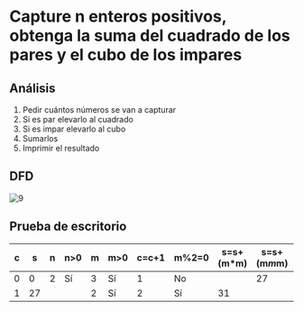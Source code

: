 # Capture n enteros positivos, obtenga la suma del cuadrado de los pares y el cubo de los impares

## Análisis
1. Pedir cuántos números se van a capturar
2. Si es par elevarlo al cuadrado
3. Si es impar elevarlo al cubo
4. Sumarlos
5. Imprimir el resultado

## DFD
![9](https://github.com/Odette-Morentin/Apuntes-de-la-1ra-Parcial/assets/145512052/46ef133e-94c9-42cb-9480-b69b5f087dc7)


## Prueba de escritorio

| c | s  | n | n>0 | m | m>0 | c=c+1 | m%2=0 | s=s+(m*m) | s=s+(m*m*m) | c>=n | s  |
|---|----|---|-----|---|-----|-------|-------|-----------|-------------|------|----|
| 0 | 0  | 2 | Sí  | 3 | Sí  | 1     | No    |           | 27          | No   |    |
| 1 | 27 |   |     | 2 | Sí  | 2     | Sí    | 31        |             | Sí   | 31 |

